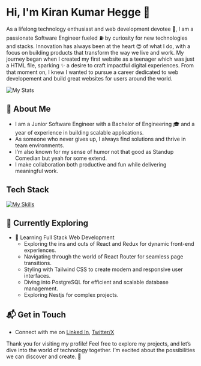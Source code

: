# Hi, I'm Kiran Kumar Hegge 👋

As a lifelong technology enthusiast and web development devotee 🙏, I am a passionate Software Engineer fueled ⛽ by curiosity for new technologies and stacks. Innovation has always been at the heart 😍 of what I do, with a focus on building products that transform the way we live and work. My journey began when I created my first website as a teenager which was just a HTML file, sparking ✨ a desire to craft impactful digital experiences. From that moment on, I knew I wanted to pursue a career dedicated to web developement and build great websites for users around the world.

![My Stats](https://github-readme-stats.vercel.app/api?username=Kirankumarhegge&theme=vue-dark&show_icons=true&hide_border=true&count_private=true)

## 🚀 About Me

- I am a Junior Software Engineer with a Bachelor of Engineering 🎓 and a year of experience in building scalable applications.
- As someone who never gives up, I always find solutions and thrive in team environments.
- I’m also known for my sense of humor not that good as Standup Comedian but yeah for some extend.
- I make collaboration both productive and fun while delivering meaningful work.


## Tech Stack
[![My Skills](https://skillicons.dev/icons?i=html,css,js,react,nodejs,mongodb,express,tailwind,bash,cpp,aws)](https://skillicons.dev)

## 🌱 Currently Exploring

- 🚀 Learning Full Stack Web Development
  - Exploring the ins and outs of React and Redux for dynamic front-end experiences.
  - Navigating through the world of React Router for seamless page transitions.
  - Styling with Tailwind CSS to create modern and responsive user interfaces.
  - Diving into PostgreSQL for efficient and scalable database management.
  - Exploring Nestjs for complex projects.

## 📬 Get in Touch

- Connect with me on [Linked In](https://www.linkedin.com/in/kiran-kumar-hegge-595568234/), [Twitter/X](https://x.com/HeggeKiran)


Thank you for visiting my profile! Feel free to explore my projects, and let’s dive into the world of technology together. I’m excited about the possibilities we can discover and create. 🚀
